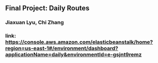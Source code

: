 ## Final Project: Daily Routes

### Jiaxuan Lyu, Chi Zhang

### link: https://console.aws.amazon.com/elasticbeanstalk/home?region=us-east-1#/environment/dashboard?applicationName=daily&environmentId=e-gsjnt9remz

